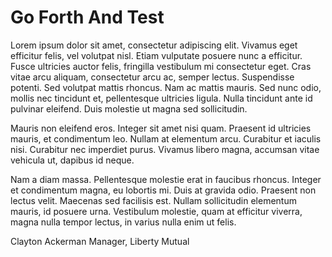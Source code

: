 # Go Forth And Test

Lorem ipsum dolor sit amet, consectetur adipiscing elit. Vivamus eget efficitur felis, vel volutpat nisl. Etiam vulputate posuere nunc a efficitur. Fusce ultricies auctor felis, fringilla vestibulum mi consectetur eget. Cras vitae arcu aliquam, consectetur arcu ac, semper lectus. Suspendisse potenti. Sed volutpat mattis rhoncus. Nam ac mattis mauris. Sed nunc odio, mollis nec tincidunt et, pellentesque ultricies ligula. Nulla tincidunt ante id pulvinar eleifend. Duis molestie ut magna sed sollicitudin.

Mauris non eleifend eros. Integer sit amet nisi quam. Praesent id ultricies mauris, et condimentum leo. Nullam at elementum arcu. Curabitur et iaculis nisi. Curabitur nec imperdiet purus. Vivamus libero magna, accumsan vitae vehicula ut, dapibus id neque.

Nam a diam massa. Pellentesque molestie erat in faucibus rhoncus. Integer et condimentum magna, eu lobortis mi. Duis at gravida odio. Praesent non lectus velit. Maecenas sed facilisis est. Nullam sollicitudin elementum mauris, id posuere urna. Vestibulum molestie, quam at efficitur viverra, magna nulla tempor lectus, in varius nulla enim ut felis.

Clayton Ackerman
Manager, Liberty Mutual
